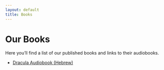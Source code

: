 ```yaml
---
layout: default
title: Books
---
```


<h1 class="text-3xl font-bold mb-6 text-yellow-700">Our Books</h1>

<p class="mb-4">Here you’ll find a list of our published books and links to their audiobooks.</p>

<ul class="list-disc list-inside space-y-2">
  <li>
    <a href="/audiobooks/dracula.html" class="text-yellow-700 hover:underline font-medium">
      Dracula Audiobook (Hebrew)
    </a>
  </li>
</ul>
